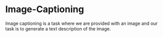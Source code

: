 # Image-Captioning
Image captioning is a task where we are provided with an image and our task is to generate a text description of the image.
